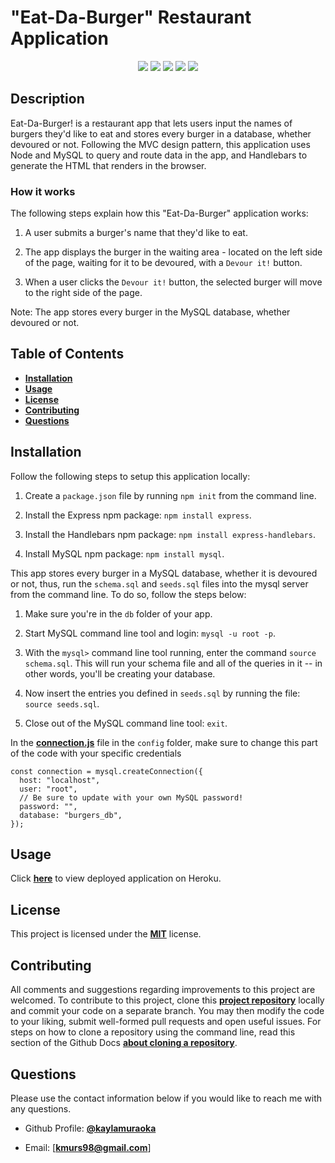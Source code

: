 # "Eat-Da-Burger" Restaurant Application

<p align="center">
  <img src="https://img.shields.io/badge/LICENSE-mit-green"/>

  <img src="https://img.shields.io/badge/node.js%20-%2343853D.svg?&style=for-the-badge&logo=node.js&logoColor=white"/>

  <img src="https://img.shields.io/badge/express.js%20-%23404d59.svg?&style=for-the-badge"/>

  <img src="https://img.shields.io/badge/bootstrap%20-%23563D7C.svg?&style=for-the-badge&logo=bootstrap&logoColor=white"/>

  <img src="https://img.shields.io/badge/mysql-%2300f.svg?&style=for-the-badge&logo=mysql&logoColor=white"/>
</p>

## Description

Eat-Da-Burger! is a restaurant app that lets users input the names of burgers they'd like to eat and stores every burger in a database, whether devoured or not. Following the MVC design pattern, this application uses Node and MySQL to query and route data in the app, and Handlebars to generate the HTML that renders in the browser.

### How it works

The following steps explain how this "Eat-Da-Burger" application works:

1. A user submits a burger's name that they'd like to eat.

2. The app displays the burger in the waiting area - located on the left side of the page, waiting for it to be devoured, with a `Devour it!` button.

3. When a user clicks the `Devour it!` button, the selected burger will move to the right side of the page.

Note: The app stores every burger in the MySQL database, whether devoured or not.

## Table of Contents

- [**Installation**](#installation)
- [**Usage**](#usage)
- [**License**](#license)
- [**Contributing**](#contributing)
- [**Questions**](#questions)

## Installation

Follow the following steps to setup this application locally:

1. Create a `package.json` file by running `npm init` from the command line.

2. Install the Express npm package: `npm install express`.

3. Install the Handlebars npm package: `npm install express-handlebars`.

4. Install MySQL npm package: `npm install mysql`.

This app stores every burger in a MySQL database, whether it is devoured or not, thus, run the `schema.sql` and `seeds.sql` files into the mysql server from the command line. To do so, follow the steps below:

1. Make sure you're in the `db` folder of your app.

2. Start MySQL command line tool and login: `mysql -u root -p`.

3. With the `mysql>` command line tool running, enter the command `source schema.sql`. This will run your schema file and all of the queries in it -- in other words, you'll be creating your database.

4. Now insert the entries you defined in `seeds.sql` by running the file: `source seeds.sql`.

5. Close out of the MySQL command line tool: `exit`.

In the [**connection.js**](config/connection.js) file in the `config` folder, make sure to change this part of the code with your specific credentials

```
const connection = mysql.createConnection({
  host: "localhost",
  user: "root",
  // Be sure to update with your own MySQL password!
  password: "",
  database: "burgers_db",
});
```

## Usage

Click [**here**]() to view deployed application on Heroku.

## License

This project is licensed under the [**MIT**](https://opensource.org/licenses/MIT) license.

## Contributing

All comments and suggestions regarding improvements to this project are welcomed. To contribute to this project, clone this [**project repository**](https://github.com/kaylamuraoka/burger) locally and commit your code on a separate branch. You may then modify the code to your liking, submit well-formed pull requests and open useful issues. For steps on how to clone a repository using the command line, read this section of the Github Docs [**about cloning a repository**](https://docs.github.com/en/free-pro-team@latest/github/creating-cloning-and-archiving-repositories/cloning-a-repository#about-cloning-a-repository).

## Questions

Please use the contact information below if you would like to reach me with any questions.

- Github Profile: [**@kaylamuraoka**](https://github.com/kaylamuraoka)

- Email: [**kmurs98@gmail.com**]
